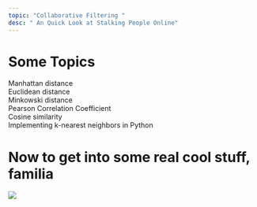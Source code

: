 ```yaml
---
topic: "Collaborative Filtering "
desc: " An Quick Look at Stalking People Online"
---
```


<h1> Some Topics </h1>
Manhattan distance<br>
Euclidean distance<br>
Minkowski distance<br>
Pearson Correlation Coefficient<br>
Cosine similarity<br>
Implementing k-nearest neighbors in Python<br>

<h1> Now to get into some real cool stuff, familia </h1>
<img src='http://static1.zipso.net/wp-content/uploads/2014/03/doge-mining.jpg'></img>
